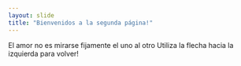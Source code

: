 ```yaml
---
layout: slide
title: "Bienvenidos a la segunda página!"
---
```

El amor no es mirarse fijamente el uno al otro
Utiliza la flecha hacia la izquierda para volver!

